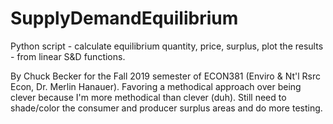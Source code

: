 # SupplyDemandEquilibrium
Python script - calculate equilibrium quantity, price, surplus, plot the results - from linear S&amp;D functions.

By Chuck Becker for the Fall 2019 semester of ECON381 (Enviro & Nt'l Rsrc Econ, Dr. Merlin Hanauer).
Favoring a methodical approach over being clever because I'm more methodical than clever (duh).  Still
need to shade/color the consumer and producer surplus areas and do more testing.
